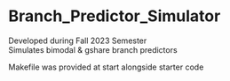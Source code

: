 # Branch_Predictor_Simulator
Developed during Fall 2023 Semester  
Simulates bimodal &amp; gshare branch predictors

Makefile was provided at start alongside starter code
